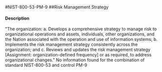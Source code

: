 #NIST-800-53-PM-9
##Risk Management Strategy
#### Description
"The organization:
  a.  Develops a comprehensive strategy to manage risk to organizational operations and assets, individuals, other organizations, and the Nation associated with the operation and use of information systems;
  b.  Implements the risk management strategy consistently across the organization; and
  c.  Reviews and updates the risk management strategy [Assignment: organization-defined frequency] or as required, to address organizational changes."
No information found for the combination of standard NIST-800-53 and control PM-9
